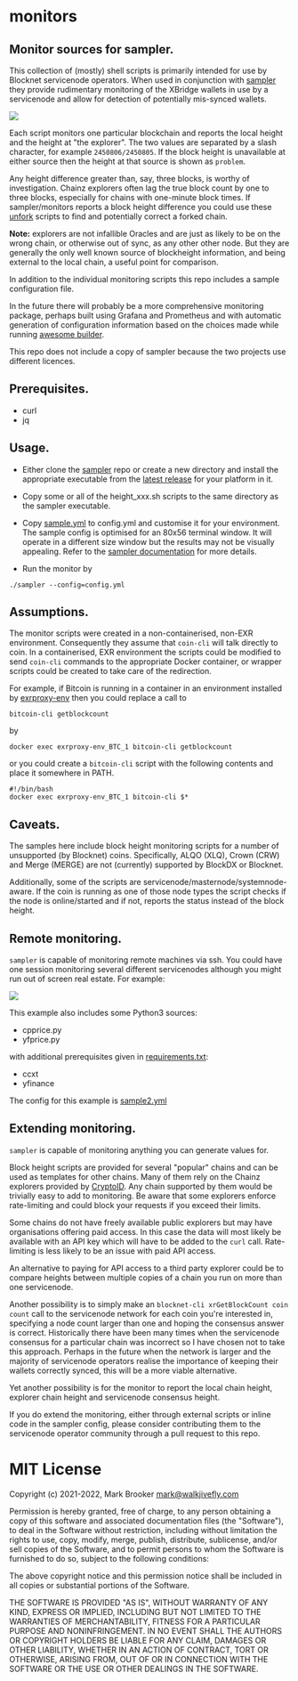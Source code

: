 # monitors
## Monitor sources for sampler. 

This collection of (mostly) shell scripts is primarily intended for 
use by Blocknet servicenode operators.
When used in conjunction with 
[sampler](https://github.com/sqshq/sampler)
they provide rudimentary monitoring of the XBridge wallets in use by
a servicenode and allow for detection of potentially mis-synced 
wallets.    

![](screenshot.png)

Each script monitors one particular blockchain and reports the local 
height and the height at "the explorer". The two values are separated by
a slash character, for example `2450806/2450805`. If the block height
is unavailable at either source then the height at that source is
shown as `problem`.

Any height difference greater than, say, three blocks, is worthy of 
investigation. Chainz explorers often lag the true block count by 
one to three blocks, especially for chains with one-minute block times. 
If sampler/monitors reports a block height difference you could use these
[unfork](https://github.com/walkjivefly/unfork) 
scripts to find and potentially correct a forked chain.

**Note:** explorers are not infallible Oracles and are just as likely 
to be on the wrong chain, or otherwise out of sync, as any other other 
node. But they are generally the only well known source of blockheight
information, and being external to the local chain, a useful point for
comparison.

In addition to the individual monitoring scripts this repo includes a 
sample configuration file.

In the future there will probably be a more comprehensive monitoring
package, perhaps built using Grafana and Prometheus and with automatic
generation of configuration information based on the choices made 
while running
[awesome builder](https://github.com/blocknetdx/exrproxy-env/blob/master/builder.py).

This repo does not include a copy of sampler because the two projects 
use different licences.

## Prerequisites.
* curl
* jq
  
## Usage.

* Either clone the [sampler](https://github.com/sqshq/sampler)
repo or create a new directory and install the appropriate executable 
from the 
[latest release](https://github.com/sqshq/sampler/releases/tag/v1.1.0)
for your platform in it.

* Copy some or all of the height_xxx.sh scripts to the same directory
as the sampler executable.

* Copy [sample.yml](sample.yml) to config.yml and customise it for your environment.
The sample config is optimised for an 80x56 terminal window. It will 
operate in a different size window but the results may not be visually
appealing. Refer to the 
[sampler documentation](https://github.com/sqshq/sampler/blob/master/README.md) 
for more details.

* Run the monitor by
```
./sampler --config=config.yml
```

## Assumptions.
The monitor scripts were created in a non-containerised, non-EXR 
environment. Consequently they assume that `coin-cli` will talk 
directly to coin. In a containerised, EXR environment the scripts 
could be modified to send `coin-cli` commands to the appropriate
Docker container, or wrapper scripts could be created to take care
of the redirection.

For example, if Bitcoin is running in a container in an environment
installed by
[exrproxy-env](https://github.com/blocknetdx/exrproxy-env)
then you could replace a call to 
```
bitcoin-cli getblockcount
```
by
```
docker exec exrproxy-env_BTC_1 bitcoin-cli getblockcount
```
or you could create a `bitcoin-cli` script with the following 
contents and place it somewhere in PATH.
```
#!/bin/bash
docker exec exrproxy-env_BTC_1 bitcoin-cli $*
```

## Caveats.
The samples here include block height monitoring scripts for a number
of unsupported (by Blocknet) coins. 
Specifically, ALQO (XLQ), Crown (CRW) and Merge (MERGE) are not
(currently) supported by BlockDX or Blocknet.

Additionally, some of the scripts are 
servicenode/masternode/systemnode-aware. If the coin is running as
one of those node types the script checks if the node is online/started 
and if not, reports the status instead of the block height.

## Remote monitoring.
`sampler` is capable of monitoring remote machines via ssh. You could have
one session monitoring several different servicenodes although you might 
run out of screen real estate. For example:

![](screenshot_2.png)

This example also includes some Python3 sources:
* cpprice.py
* yfprice.py

with additional prerequisites given in [requirements.txt](requirements.txt):
* ccxt
* yfinance

The config for this example is [sample2.yml](sample2.yml) 

## Extending monitoring.

`sampler` is capable of monitoring anything you can generate values for.

Block height scripts are provided for several "popular" chains and can 
be used as templates for other chains. Many of them rely on the Chainz
explorers provided by [CryptoID](https://chainz.cryptoid.info/). Any 
chain supported by them would be trivially easy to add to monitoring.
Be aware that some explorers enforce rate-limiting and could block
your requests if you exceed their limits.

Some chains do not have freely available public explorers but may have
organisations offering paid access. In this case the data will most 
likely be available with an API key which will have to be added to the
`curl` call. Rate-limiting is less likely to be an issue with paid
API access. 

An alternative to paying for API access to a third party explorer could
be to compare heights between multiple copies of a chain you run on
more than one servicenode. 

Another possibility is to simply make an 
`blocknet-cli xrGetBlockCount coin count` call to the servicenode network
for each coin you're interested in, specifying
a node count larger than one and hoping the consensus answer is correct.
Historically there have been many times when the servicenode consensus
for a particular chain was incorrect so I have chosen not to take this
approach. Perhaps in the future when the network is larger and the majority
of servicenode operators realise the importance of keeping their wallets
correctly synced, this will be a more viable alternative.

Yet another possibility is for the monitor to report the local chain 
height, explorer chain height and servicenode consensus height. 

If you do extend the monitoring, either through external scripts or 
inline code in the sampler config, please consider contributing them
to the servicenode operator community through a pull request to this
repo. 

# MIT License
Copyright (c) 2021-2022, Mark Brooker mark@walkjivefly.com

Permission is hereby granted, free of charge, to any person obtaining a copy of this software and associated documentation files (the "Software"), to deal in the Software without restriction, including without limitation the rights to use, copy, modify, merge, publish, distribute, sublicense, and/or sell copies of the Software, and to permit persons to whom the Software is furnished to do so, subject to the following conditions:

The above copyright notice and this permission notice shall be included in all copies or substantial portions of the Software.

THE SOFTWARE IS PROVIDED "AS IS", WITHOUT WARRANTY OF ANY KIND, EXPRESS OR IMPLIED, INCLUDING BUT NOT LIMITED TO THE WARRANTIES OF MERCHANTABILITY, FITNESS FOR A PARTICULAR PURPOSE AND NONINFRINGEMENT. IN NO EVENT SHALL THE AUTHORS OR COPYRIGHT HOLDERS BE LIABLE FOR ANY CLAIM, DAMAGES OR OTHER LIABILITY, WHETHER IN AN ACTION OF CONTRACT, TORT OR OTHERWISE, ARISING FROM, OUT OF OR IN CONNECTION WITH THE SOFTWARE OR THE USE OR OTHER DEALINGS IN THE SOFTWARE.